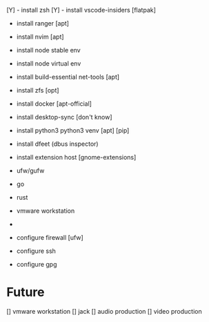[Y] - install zsh
[Y] - install vscode-insiders [flatpak]
- install ranger [apt]
- install nvim [apt]
- install node stable env
- install node virtual env
- install build-essential net-tools [apt]
- install zfs [opt]
- install docker [apt-official]
- install desktop-sync [don't know]
- install python3 python3 venv [apt] [pip]
- install dfeet (dbus inspector)
- install extension host [gnome-extensions]
- ufw/gufw
- go
- rust
- vmware workstation
- 

- configure firewall [ufw]
- configure ssh
- configure gpg




Future
======
[] vmware workstation
[] jack
[] audio production
[] video production
